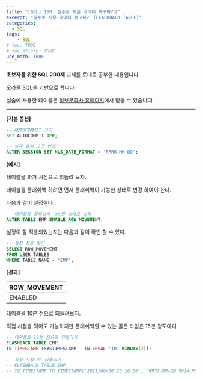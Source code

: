 ```yaml
---
title: "[SQL] 100. 실수로 지운 데이터 복구하기2"
excerpt: "실수로 지운 데이터 복구하기 (FLASHBACK TABLE)"
categories: 
  - SQL
tags: 
    - SQL
# toc: TRUE
# toc_sticky: TRUE
use_math: TRUE
---
```


**초보자를 위한 SQL 200제** 교재를 토대로 공부한 내용입니다.

오라클 SQL을 기반으로 합니다.

실습에 사용한 테이블은 [정보문화사 홈페이지](http://infopub.co.kr/index.asp)에서 받을 수 있습니다.

---

**[기본 옵션]**
```sql
-- AUTOCOMMIT 끄기
SET AUTOCOMMIT OFF;

-- 날짜 출력 포맷 변경
ALTER SESSION SET NLS_DATE_FORMAT = 'RRRR-MM-DD';
```

**[예시]**

테이블을 과거 시점으로 되돌려 보자.

테이블을 플래쉬백 하려면 먼저 플래쉬백이 가능한 상태로 변경 하여야 한다.

다음과 같이 설정한다.

```sql
-- 테이블을 플래쉬백 가능한 상태로 설정
ALTER TABLE EMP ENABLE ROW MOVEMENT;
```

설정이 잘 적용되었는지는 다음과 같이 확인 할 수 있다.

```sql
-- 설정 적용 확인
SELECT ROW_MOVEMENT
FROM USER_TABLES
WHERE TABLE_NAME = 'EMP';
```


**[결과]**

|ROW_MOVEMENT|
|-|
|ENABLED|

테이블을 10분 전으로 되돌려보자.

직접 시점을 적어도 가능하지만 플래쉬백할 수 있는 골든 타임은 15분 정도이다.

```sql
-- 테이블을 10분 전으로 되돌리기
FLASHBACK TABLE EMP
TO TIMESTAMP (SYSTIMESTAMP - INTERVAL '10' MINUTE(2));

-- 특정 시점으로 되돌리기
-- FLASHBACK TABLE EMP
-- TO TIMESTAMP TO_TIMESTAMP('2021/06/30 23:10:00', 'RRRR-MM-DD HH24:MI:SS');
 ```
